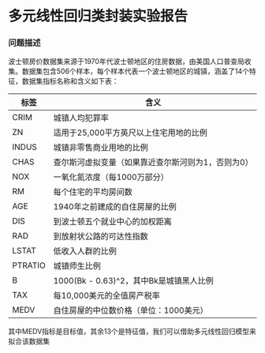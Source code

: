 # 多元线性回归类封装实验报告

### 问题描述

波士顿房价数据集来源于1970年代波士顿地区的住房数据，由美国人口普查局收集。数据集包含506个样本，每个样本代表一个波士顿地区的城镇，涵盖了14个特征，数据集指标名称和含义如下表：

| 标签    | 含义                                               |
| ------- | -------------------------------------------------- |
| CRIM    | 城镇人均犯罪率                                     |
| ZN      | 适用于25,000平方英尺以上住宅用地的比例             |
| INDUS   | 城镇非零售商业用地的比例                           |
| CHAS    | 查尔斯河虚拟变量（如果靠近查尔斯河则为1，否则为0） |
| NOX     | 一氧化氮浓度（每1000万部分）                       |
| RM      | 每个住宅的平均房间数                               |
| AGE     | 1940年之前建成的自住房屋的比例                     |
| DIS     | 到波士顿五个就业中心的加权距离                     |
| RAD     | 到放射状公路的可达性指数                           |
| LSTAT   | 低收入人群的比例                                   |
| PTRATIO | 城镇师生比例                                       |
| B       | 1000(Bk - 0.63)^2，其中Bk是城镇黑人比例            |
| TAX     | 每10,000美元的全值房产税率                         |
| MEDV    | 自住房屋的中位数价格（单位：1000美元）             |

其中MEDV指标是目标值，其余13个是特征值，我们可以借助多元线性回归模型来拟合该数据集